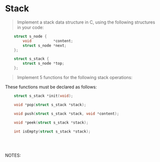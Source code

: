 # Stack

> Implement a stack data structure in C, using the following structures in your
code:
``` c
	struct s_node {
		void          *content;
		struct s_node *next;
	};

	struct s_stack {
		struct s_node *top;
	};
```

> Implement 5 functions for the following stack operations:

These functions must be declared as follows:

``` c
	struct s_stack *init(void);

	void *pop(struct s_stack *stack);

	void push(struct s_stack *stack, void *content);

	void *peek(struct s_stack *stack);

	int isEmpty(struct s_stack *stack);
```


<br>

<br>

NOTES:  
